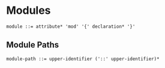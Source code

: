 # Modules

```ebnf
module ::= attribute* 'mod' '{' declaration* '}'
```

## Module Paths

```ebnf
module-path ::= upper-identifier ('::' upper-identifier)*
```
